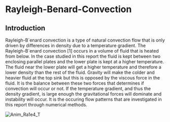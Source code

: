 # Rayleigh-Benard-Convection
## Introduction
Rayleigh-B´enard convection is a type of natural convection flow that is only driven by differences in
density due to a temperature gradient. The Rayleigh-B´enard convection [1] occurs in a volume of fluid
that is heated from below. In the case studied in this report the fluid is kept between two enclosing
parallel plates and the lower plate is kept at a higher temperature.
The fluid near the lower plate will get a higher temperature and therefore a lower density than the rest
of the fluid. Gravity will make the colder and heavier fluid at the top sink but this is opposed by the
viscous force in the fluid. It is the balance between these two forces that determines if convection will
occur or not. If the temperature gradient, and thus the density gradient, is large enough the gravitational
forces will dominate and instability will occur. It is the occuring flow patterns that are investigated in
this report through numerical methods.

![Anim_Ra1e4_T](https://github.com/Yashwanth1531/Rayleigh-Benard-Convection/assets/111849605/a506002b-ec55-4235-88ad-b54c68e4704a)
